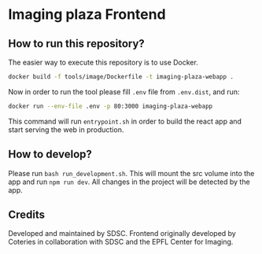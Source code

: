 # Imaging plaza Frontend

## How to run this repository?

The easier way to execute this repository is to use Docker. 

``` bash
docker build -f tools/image/Dockerfile -t imaging-plaza-webapp .
```

Now in order to run the tool please fill `.env` file from `.env.dist`, and run: 

``` bash
docker run --env-file .env -p 80:3000 imaging-plaza-webapp
```

This command will run `entrypoint.sh` in order to build the react app and start serving the web in production. 

## How to develop?

Please run `bash run_development.sh`. This will mount the src volume into the app and run `npm run dev`. All changes in the project will be detected by the app.

## Credits

Developed and maintained by SDSC. Frontend originally developed by Coteries in collaboration with SDSC and the EPFL Center for Imaging.